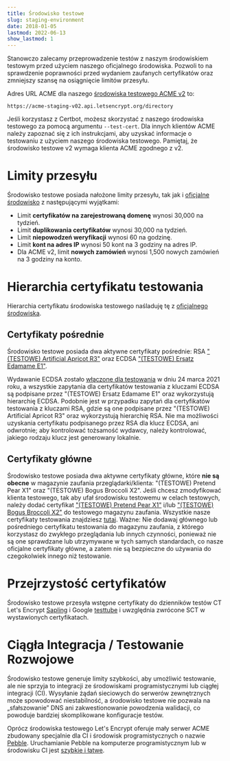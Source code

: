 ```yaml
---
title: Środowisko testowe
slug: staging-environment
date: 2018-01-05
lastmod: 2022-06-13
show_lastmod: 1
---
```



Stanowczo zalecamy przeprowadzenie testów z naszym środowiskiem testowym przed użyciem naszego oficjalnego środowiska. Pozwoli to na sprawdzenie poprawności przed wydaniem zaufanych certyfikatów oraz zmniejszy szansę na osiągnięcie limitów przesyłu.

Adres URL ACME dla naszego [środowiska testowego ACME v2](https://community.letsencrypt.org/t/staging-endpoint-for-acme-v2/49605) to:

`https://acme-staging-v02.api.letsencrypt.org/directory`

Jeśli korzystasz z Certbot, możesz skorzystać z naszego środowiska testowego za pomocą argumentu `--test-cert`. Dla innych klientów ACME należy zapoznać się z ich instrukcjami, aby uzyskać informacje o testowaniu z użyciem naszego środowiska testowego. Pamiętaj, że środowisko testowe v2 wymaga klienta ACME zgodnego z v2.

# Limity przesyłu

Środowisko testowe posiada nałożone limity przesyłu, tak jak i [oficjalne środowisko](/docs/rate-limits) z następującymi wyjątkami:

* Limit **certyfikatów na zarejestrowaną domenę** wynosi 30,000 na tydzień.
* Limit **duplikowania certyfikatów** wynosi 30,000 na tydzień.
* Limit **niepowodzeń weryfikacji** wynosi 60 na godzinę.
* Limit **kont na adres IP** wynosi 50 kont na 3 godziny na adres IP.
* Dla ACME v2, limit **nowych zamówień** wynosi 1,500 nowych zamówień na 3 godziny na konto.

# Hierarchia certyfikatu testowania

Hierarchia certyfikatu środowiska testowego naśladuję tę z [oficjalnego środowiska](/certificates).

## Certyfikaty pośrednie

Środowisko testowe posiada dwa aktywne certyfikaty pośrednie: RSA ["(TESTOWE) Artificial Apricot R3"](/certs/staging/letsencrypt-stg-int-r3.pem) oraz ECDSA ["(TESTOWE) Ersatz Edamame E1"](/certs/staging/letsencrypt-stg-int-e1.pem).

Wydawanie ECDSA zostało [włączone dla testowania](https://community.letsencrypt.org/t/ecdsa-issuance-available-in-staging-march-24/147839) w dniu 24 marca 2021 roku, a wszystkie zapytania dla certyfikatów testowania z kluczami ECDSA są podpisane przez "(TESTOWE) Ersatz Edamame E1" oraz wykorzystują hierarchię ECDSA. Podobnie jest w przypadku zapytań dla certyfikatów testowania z kluczami RSA, gdzie są one podpisane przez "(TESTOWE) Artificial Apricot R3" oraz wykorzystują hierarchię RSA. Nie ma możliwości uzyskania certyfikatu podpisanego przez RSA dla klucz ECDSA, ani odwrotnie; aby kontrolować tożsamość wydawcy, należy kontrolować, jakiego rodzaju klucz jest generowany lokalnie.

## Certyfikaty główne

Środowisko testowe posiada dwa aktywne certyfikaty główne, które **nie są obecne** w magazynie zaufania przeglądarki/klienta: "(TESTOWE) Pretend Pear X1" oraz "(TESTOWE) Bogus Broccoli X2". Jeśli chcesz zmodyfikować klienta testowego, tak aby ufał środowisku testowemu w celach testowych, należy dodać certyfikat ["(TESTOWE) Pretend Pear X1"](/certs/staging/letsencrypt-stg-root-x1.pem) i/lub ["(TESTOWE) Bogus Broccoli X2"](/certs/staging/letsencrypt-stg-root-x2.pem) do testowego magazynu zaufania. Wszystkie nasze certyfikaty testowania znajdziesz [tutaj](https://github.com/letsencrypt/website/tree/master/static/certs/staging).  Ważne: Nie dodawaj głównego lub pośredniego certyfikatu testowania do magazynu zaufania, z którego korzystasz do zwykłego przeglądania lub innych czynności, ponieważ nie są one sprawdzane lub utrzymywane w tych samych standardach, co nasze oficjalne certyfikaty główne, a zatem nie są bezpieczne do używania do czegokolwiek innego niż testowanie.

# Przejrzystość certyfikatów

Środowisko testowe przesyła wstępne certyfikaty do dzienników testów CT Let's Encrypt [Sapling](/docs/ct-logs) i Google [testtube](http://www.certificate-transparency.org/known-logs#TOC-Test-Logs) i uwzględnia zwrócone SCT w wystawionych certyfikatach.

# Ciągła Integracja / Testowanie Rozwojowe

Środowisko testowe generuje limity szybkości, aby umożliwić testowanie, ale nie sprzyja to integracji ze środowiskami programistycznymi lub ciągłej integracji (CI). Wysyłanie żądań sieciowych do serwerów zewnętrznych może spowodować niestabilność, a środowisko testowe nie pozwala na „sfałszowanie” DNS ani zakwestionowanie powodzenia walidacji, co powoduje bardziej skomplikowane konfiguracje testów.

Oprócz środowiska testowego Let's Encrypt oferuje mały serwer ACME zbudowany specjalnie dla CI i środowisk programistycznych o nazwie [Pebble](https://github.com/letsencrypt/pebble). Uruchamianie Pebble na komputerze programistycznym lub w środowisku CI jest [szybkie i łatwe](https://github.com/letsencrypt/pebble#docker).

